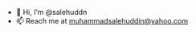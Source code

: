 - 👋 Hi, I’m @salehuddn
- 📫 Reach me at muhammadsalehuddin@yahoo.com

<!---
salehuddn/salehuddn is a ✨ special ✨ repository because its `README.md` (this file) appears on your GitHub profile.
You can click the Preview link to take a look at your changes.
--->
